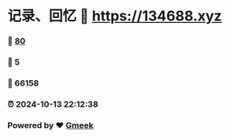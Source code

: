# 记录、回忆 :link: https://134688.xyz 
### :page_facing_up: [80](https://134688.xyz/tag.html) 
### :speech_balloon: 5 
### :hibiscus: 66158 
### :alarm_clock: 2024-10-13 22:12:38 
### Powered by :heart: [Gmeek](https://github.com/Meekdai/Gmeek)
